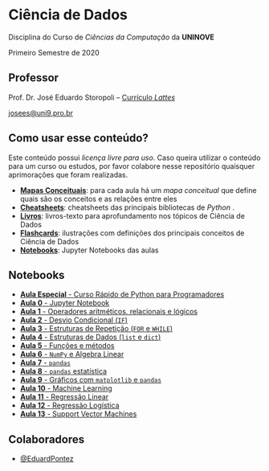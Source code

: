 # Ciência de Dados

Disciplina do Curso de *Ciências da Computação* da **UNINOVE**

Primeiro Semestre de 2020

## Professor

Prof. Dr. José Eduardo Storopoli – [Currículo *Lattes*](http://lattes.cnpq.br/2281909649311607)

[josees@uni9.pro.br](mailto:josees@uni9.pro.br)

## Como usar esse conteúdo?

Este conteúdo possui *licença livre para uso*. Caso queira utilizar o conteúdo para um curso ou estudos, por favor colabore nesse repositório quaisquer aprimorações que foram realizadas.

* **[Mapas Conceituais](https://github.com/storopoli/ciencia-de-dados/tree/master/Mapas%20Conceituais)**: para cada aula há um *mapa conceitual* que define quais são os conceitos e as relações entre eles
* **[Cheatsheets](https://github.com/storopoli/ciencia-de-dados/tree/master/cheatsheets)**: cheatsheets das principais bibliotecas de *Python* .
* [**Livros**](https://github.com/storopoli/ciencia-de-dados/tree/master/livros): livros-texto para aprofundamento nos tópicos de Ciência de Dados
* **[Flashcards](https://github.com/storopoli/ciencia-de-dados/tree/master/flashcards)**: ilustrações com definições dos principais conceitos de Ciência de Dados
* **[Notebooks](https://github.com/storopoli/ciencia-de-dados/tree/master/notebooks)**: Jupyter Notebooks das aulas

## Notebooks

* [**Aula Especial** - Curso Rápido de Python para Programadores](https://mybinder.org/v2/gh/storopoli/ciencia-de-dados/master?filepath=notebooks%2FAula_Especial_Python.ipynb) 
* [**Aula 0** - Jupyter Notebook](https://mybinder.org/v2/gh/storopoli/ciencia-de-dados/master?filepath=notebooks%2FAula_0_Jupyter.ipynb) 
* [**Aula 1** - Operadores aritméticos, relacionais e lógicos](https://mybinder.org/v2/gh/storopoli/ciencia-de-dados/master?filepath=notebooks%2FAula_1_Operadores_Aritmeticos_Relacionais_e_Logicos.ipynb) 
* [**Aula 2** - Desvio Condicional (`IF`)](https://mybinder.org/v2/gh/storopoli/ciencia-de-dados/master?filepath=notebooks%2FAula_2_Desvio_Condicional_IF.ipynb)
* [**Aula 3** - Estruturas de Repetição (`FOR` e `WHILE`)](https://mybinder.org/v2/gh/storopoli/ciencia-de-dados/master?filepath=notebooks%2FAula_3_Estruturas_de_Repeticao.ipynb)
* [**Aula 4** - Estruturas de Dados (`list` e `dict`)](https://mybinder.org/v2/gh/storopoli/ciencia-de-dados/master?filepath=notebooks%2FAula_4_Estrutura_de_Dados.ipynb)
* [**Aula 5** - Funções e métodos](https://mybinder.org/v2/gh/storopoli/ciencia-de-dados/master?filepath=notebooks%2FAula_5_Metodos_e_Funcoes.ipynb)
* [**Aula 6** - `NumPy` e Algebra Linear](https://mybinder.org/v2/gh/storopoli/ciencia-de-dados/master?filepath=notebooks%2FAula_6_Numpy_Algebra_Linear.ipynb)
* [**Aula 7** - `pandas`](https://mybinder.org/v2/gh/storopoli/ciencia-de-dados/master?filepath=notebooks%2FAula_7_pandas.ipynb)
* [**Aula 8** - `pandas` estatística](https://mybinder.org/v2/gh/storopoli/ciencia-de-dados/master?filepath=notebooks%2FAula_8_pandas_estatistica.ipynb)
* [**Aula 9** - Gráficos com `matplotlib` e `pandas`](https://mybinder.org/v2/gh/storopoli/ciencia-de-dados/master?filepath=notebooks%2FAula_9_graficos.ipynb)
* [**Aula 10** - Machine Learning](https://mybinder.org/v2/gh/storopoli/ciencia-de-dados/master?filepath=notebooks%2FAula_10_Machine_Learning.ipynb)
* [**Aula 11** - Regressão Linear](https://mybinder.org/v2/gh/storopoli/ciencia-de-dados/master?filepath=notebooks%2FAula_11_Regressao_Linear.ipynb)
* [**Aula 12** - Regressão Logística](https://mybinder.org/v2/gh/storopoli/ciencia-de-dados/master?filepath=notebooks%2FAula_12_Regressao_Logistica.ipynb)
* [**Aula 13** - Support Vector Machines](https://mybinder.org/v2/gh/storopoli/ciencia-de-dados/master?filepath=notebooks%2FAula_13_Support_Vector_Machines.ipynb)

## Colaboradores
* [@EduardPontez](https://github.com/EduardPontez)

